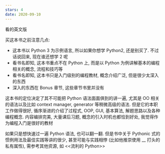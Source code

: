 ```yaml
---
stars: 4
date: 2020-09-10
---
```


看的英文版

买这本书之前注意几点:
- 这本书以 Python 3 为示例语言, 所以如果你想学 Python2, 还是别买了. 不过话说回来, 现在谁还想学 2 呢
- 看书名即知, 这本书重点不在 Python 上, 而是以 Python 为例讲解基本的编程相关的概念, 流程和技巧等
- 看书名即知, 这本书只是入门级别的编程教材, 概念介绍广泛, 但是很少太深入的东西
- 深入的东西在 Bonus 章节, 这些章节书里并没有

这本书的定位决定了其不可能把 Python 语法面面俱到的讲一遍, 尤其是 OO 相关的语法以及比如 context manager, generator 等稍微高级的语法. 但是它的本职工作做得很好, 循序渐进的介绍了过程式, OOP, GUI, 基本算法, 解题思路以及各种编程概念. 内容编排完美, 大量课后习题, 概念的引入时机也都恰到好处, 我觉得作为编程入门是很好的教材

如果只是想快速过一遍 Python 语法, 也可以翻一翻. 但是书中关于 Pythonic 式的惯例用法及最佳实践等讲的很少, 甚至可能与实践相悖 (比如他推崇使用 __ 打头的私有属性), 需参考其他资源, 如 <<流利的 Python>>